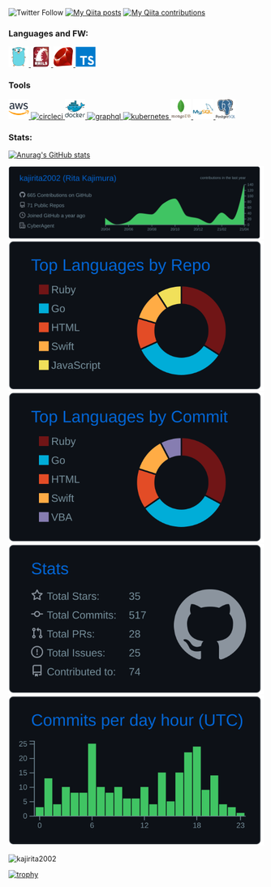 ![Twitter Follow](https://img.shields.io/twitter/follow/kiokisun_prog?style=social)
[![My Qiita posts](https://qiita-badge.apiapi.app/s/kajirita2002/posts.svg)](http://qiita.com/kaijrita2002)
[![My Qiita contributions](https://qiita-badge.apiapi.app/s/kajirita2002/contributions.svg)](http://qiita.com/kajirita2002)



<h3 align="left">Languages and FW:</h3>
<p align="left"><a href="https://golang.org" target="_blank"> <img src="https://raw.githubusercontent.com/devicons/devicon/master/icons/go/go-original.svg" alt="go" width="40" height="40"/> </a> <a href="https://rubyonrails.org" target="_blank"> <img src="https://raw.githubusercontent.com/devicons/devicon/master/icons/rails/rails-original-wordmark.svg" alt="rails" width="40" height="40"/> </a><a href="https://www.ruby-lang.org/en/" target="_blank"> <img src="https://raw.githubusercontent.com/devicons/devicon/master/icons/ruby/ruby-original.svg" alt="ruby" width="40" height="40"/> </a>  <a href="https://www.typescriptlang.org/" target="_blank"> <img src="https://raw.githubusercontent.com/devicons/devicon/master/icons/typescript/typescript-original.svg" alt="typescript" width="40" height="40"/> </a> </p>

<h3 align="left">Tools</h3>
<p align="left"> <a href="https://aws.amazon.com" target="_blank"> <img src="https://raw.githubusercontent.com/devicons/devicon/master/icons/amazonwebservices/amazonwebservices-original-wordmark.svg" alt="aws" width="40" height="40"/> </a> <a href="https://circleci.com" target="_blank"> <img src="https://www.vectorlogo.zone/logos/circleci/circleci-icon.svg" alt="circleci" width="40" height="40"/> </a> <a href="https://www.docker.com/" target="_blank"> <img src="https://raw.githubusercontent.com/devicons/devicon/master/icons/docker/docker-original-wordmark.svg" alt="docker" width="40" height="40"/> </a> <a href="https://graphql.org" target="_blank"> <img src="https://www.vectorlogo.zone/logos/graphql/graphql-icon.svg" alt="graphql" width="40" height="40"/> </a> <a href="https://kubernetes.io" target="_blank"> <img src="https://www.vectorlogo.zone/logos/kubernetes/kubernetes-icon.svg" alt="kubernetes" width="40" height="40"/> </a> <a href="https://www.mongodb.com/" target="_blank"> <img src="https://raw.githubusercontent.com/devicons/devicon/master/icons/mongodb/mongodb-original-wordmark.svg" alt="mongodb" width="40" height="40"/> </a> <a href="https://www.mysql.com/" target="_blank"> <img src="https://raw.githubusercontent.com/devicons/devicon/master/icons/mysql/mysql-original-wordmark.svg" alt="mysql" width="40" height="40"/> </a> <a href="https://www.postgresql.org" target="_blank"> <img src="https://raw.githubusercontent.com/devicons/devicon/master/icons/postgresql/postgresql-original-wordmark.svg" alt="postgresql" width="40" height="40"/> </a></p>

### Stats:

[![Anurag's GitHub stats](https://github-readme-stats.vercel.app/api?username=kajirita2002&theme=onedark)](https://github.com/kajirita2002/github-readme-stats)

![](https://raw.githubusercontent.com/kajirita2002/kajirita2002/main/profile-summary-card-output/github_dark/0-profile-details.svg)
![](https://raw.githubusercontent.com/kajirita2002/kajirita2002/main/profile-summary-card-output/github_dark/1-repos-per-language.svg)
![](https://raw.githubusercontent.com/kajirita2002/kajirita2002/main/profile-summary-card-output/github_dark/2-most-commit-language.svg)
![](https://raw.githubusercontent.com/kajirita2002/kajirita2002/main/profile-summary-card-output/github_dark/3-stats.svg)
![](https://raw.githubusercontent.com/kajirita2002/kajirita2002/main/profile-summary-card-output/github_dark/4-productive-time.svg)
<p>
  <img src="https://github-readme-streak-stats.herokuapp.com/?user=kajirita2002&" alt="kajirita2002" />
</p>

[![trophy](https://github-profile-trophy.vercel.app/?username=kajirita2002&theme=onedark)](https://github.com/kajirita2002/github-profile-trophy)
